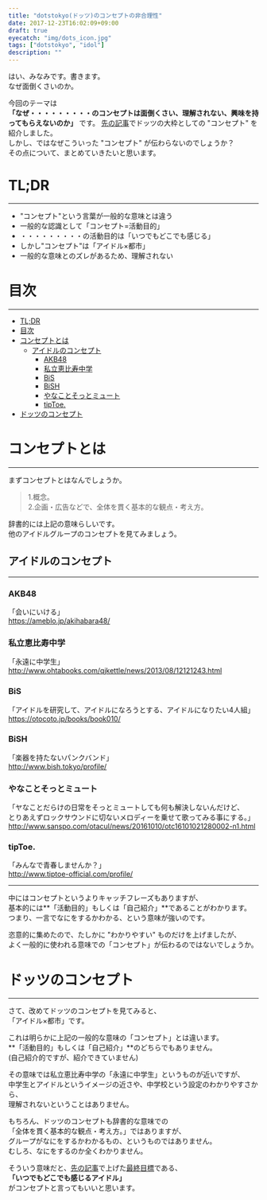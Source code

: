 ```yaml
---
title: "dotstokyo(ドッツ)のコンセプトの非合理性"
date: 2017-12-23T16:02:09+09:00
draft: true
eyecatch: "img/dots_icon.jpg"
tags: ["dotstokyo", "idol"]
description: ""
---
```

はい、みなみです。書きます。  
なぜ面倒くさいのか。
<!--more-->

今回のテーマは  
**「なぜ・・・・・・・・・のコンセプトは面倒くさい、理解されない、興味を持ってもらえないのか」** です。
[先の記事](../dotstokyo_concepts)でドッツの大枠としての "コンセプト" を紹介しました。  
しかし、ではなぜこういった "コンセプト" が伝わらないのでしょうか？  
その点について、まとめていきたいと思います。

<a name="tldr"></a>
# TL;DR
---
- "コンセプト"という言葉が一般的な意味とは違う
- 一般的な認識として「コンセプト=活動目的」
- ・・・・・・・・・の活動目的は「いつでもどこでも感じる」
- しかし"コンセプト"は「アイドル×都市」
- 一般的な意味とのズレがあるため、理解されない

# 目次
---
<!-- TOC -->

- [TL;DR](#tldr)
- [目次](#目次)
- [コンセプトとは](#コンセプトとは)
    - [アイドルのコンセプト](#アイドルのコンセプト)
        - [AKB48](#akb48)
        - [私立恵比寿中学](#私立恵比寿中学)
        - [BiS](#bis)
        - [BiSH](#bish)
        - [やなことそっとミュート](#やなことそっとミュート)
        - [tipToe.](#tiptoe)
- [ドッツのコンセプト](#ドッツのコンセプト)

<!-- /TOC -->
# コンセプトとは
---
まずコンセプトとはなんでしょうか。

> 1.概念。  
2.企画・広告などで、全体を貫く基本的な観点・考え方。

辞書的には上記の意味らしいです。  
他のアイドルグループのコンセプトを見てみましょう。
## アイドルのコンセプト
---
### AKB48
「会いにいける」  
https://ameblo.jp/akihabara48/

### 私立恵比寿中学
「永遠に中学生」  
http://www.ohtabooks.com/qjkettle/news/2013/08/12121243.html

### BiS
「アイドルを研究して、アイドルになろうとする、アイドルになりたい4人組」
https://otocoto.jp/books/book010/

### BiSH
「楽器を持たないパンクバンド」  
http://www.bish.tokyo/profile/

### やなことそっとミュート
「ヤなことだらけの日常をそっとミュートしても何も解決しないんだけど、  
とりあえずロックサウンドに切ないメロディーを乗せて歌ってみる事にする。」
http://www.sanspo.com/otacul/news/20161010/otc16101021280002-n1.html

### tipToe.
「みんなで青春しませんか？」  
http://www.tiptoe-official.com/profile/

---

中にはコンセプトというよりキャッチフレーズもありますが、  
基本的には**「活動目的」もしくは「自己紹介」**であることがわかります。  
つまり、一言でなにをするかわかる、という意味が強いのです。

恣意的に集めたので、たしかに "わかりやすい" ものだけを上げましたが、  
よく一般的に使われる意味での「コンセプト」が伝わるのではないでしょうか。  

# ドッツのコンセプト
---
さて、改めてドッツのコンセプトを見てみると、  
「アイドル×都市」です。  

これは明らかに上記の一般的な意味の「コンセプト」とは違います。  
**「活動目的」もしくは「自己紹介」**のどちらでもありません。  
(自己紹介的ですが、紹介できていません)  

その意味では私立恵比寿中学の「永遠に中学生」というものが近いですが、  
中学生とアイドルというイメージの近さや、中学校という設定のわかりやすさから、  
理解されないということはありません。  

もちろん、ドッツのコンセプトも辞書的な意味での  
「全体を貫く基本的な観点・考え方。」ではありますが、  
グループがなにをするかわかるもの、というものではありません。  
むしろ、なにをするのか全くわかりません。  

そういう意味だと、[先の記事](../dotstokyo_concepts/)で上げた[最終目標](../dotstokyo_concepts/#future)である、  
**「いつでもどこでも感じるアイドル」**  
がコンセプトと言ってもいいと思います。  

#
